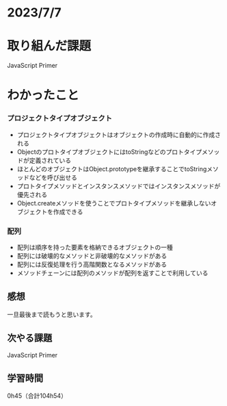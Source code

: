 # 2023/7/7
# 取り組んだ課題
JavaScript Primer

# わかったこと
### プロジェクトタイプオブジェクト
- プロジェクトタイプオブジェクトはオブジェクトの作成時に自動的に作成される
- ObjectのプロトタイプオブジェクトにはtoStringなどのプロトタイプメソッドが定義されている
- ほとんどのオブジェクトはObject.prototypeを継承することでtoStringメソッドなどを呼び出せる
- プロトタイプメソッドとインスタンスメソッドではインスタンスメソッドが優先される
- Object.createメソッドを使うことでプロトタイプメソッドを継承しないオブジェクトを作成できる
### 配列
- 配列は順序を持った要素を格納できるオブジェクトの一種
- 配列には破壊的なメソッドと非破壊的なメソッドがある
- 配列には反復処理を行う高階関数となるメソッドがある
- メソッドチェーンには配列のメソッドが配列を返すことで利用している


## 感想
一旦最後まで読もうと思います。

## 次やる課題
JavaScript Primer

## 学習時間
0h45（合計104h54）
